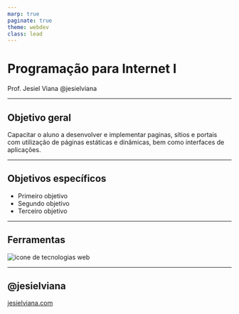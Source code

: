 ```yaml
---
marp: true
paginate: true
theme: webdev
class: lead
---
```


# Programação para Internet I
Prof. Jesiel Viana 
@jesielviana

---
## Objetivo geral

Capacitar o aluno a desenvolver e implementar paginas, sítios e portais com utilização de páginas estáticas e dinâmicas, bem como interfaces de aplicações.

---

## Objetivos específicos

- Primeiro objetivo
- Segundo objetivo
- Terceiro objetivo


---
## Ferramentas

![ícone de tecnologias web]('../../images/tools.png')


---
## @jesielviana
[jesielviana.com](jesielviana.com)